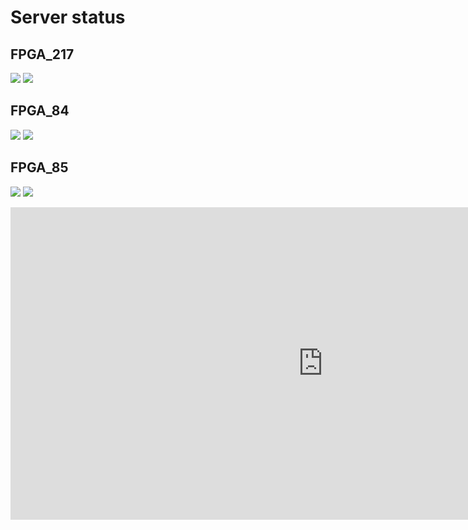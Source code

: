 # Server status
## FPGA_217
![](https://healthchecks.io/badge/87d5d16b-e5db-4242-b6ad-b993ca/hbQcQTYW/217_online.svg) ![](https://healthchecks.io/badge/87d5d16b-e5db-4242-b6ad-b993ca/Ht9owTc8/217_query.svg)
## FPGA_84
![](https://healthchecks.io/badge/87d5d16b-e5db-4242-b6ad-b993ca/oLX2pgMy/84_online.svg) ![](	https://healthchecks.io/badge/87d5d16b-e5db-4242-b6ad-b993ca/1gGBtFdN/84_query.svg)
## FPGA_85
![](https://healthchecks.io/badge/87d5d16b-e5db-4242-b6ad-b993ca/4e_Pq0vN/85_online.svg) ![](	https://healthchecks.io/badge/87d5d16b-e5db-4242-b6ad-b993ca/wJPTe9qa/85_query.svg)

<iframe id="embed_dom" name="embed_dom" frameborder="0" style="display:block;width:1000px; height:500px;" src="https://www.processon.com/embed/5ecc9a677d9c08156c64513f"> </iframe>
